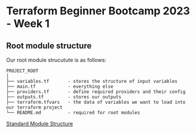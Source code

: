 # Terraform Beginner Bootcamp 2023 - Week 1

## Root module structure


Our root module strucutute is as follows:
```
PROJECT_ROOT
│
├── variables.tf       - stores the structure of input variables
├── main.tf            - everything else
├── providers.tf       - define required providers and their config
├── outputs.tf         - stores our outputs
├── terraform.tfvars   - the data of variables we want to load into our terraform project
└── README.md          - required for root modules
```

[Standard Module Structure](https://developer.hashicorp.com/terraform/language/modules/develop/structure)
